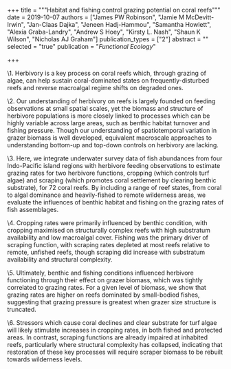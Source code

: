 +++
title = """Habitat and fishing control grazing potential on coral reefs"""
date = 2019-10-07
authors = ["James PW Robinson", "Jamie M McDevitt-Irwin", "Jan-Claas Dajka", "Jeneen Hadj-Hammou", "Samantha Howlett", "Alexia Graba-Landry", "Andrew S Hoey", "Kirsty L. Nash", "Shaun K Wilson", "Nicholas AJ Graham"]
publication_types = ["2"]
abstract = ""
selected = "true"
publication = "*Functional Ecology*"

+++

<script type='text/javascript' src='https://d1bxh8uas1mnw7.cloudfront.net/assets/embed.js'></script>
<div data-badge-details="right" data-badge-type="medium-donut" data-doi="10.1007/s00338-019-01785-w" data-hide-no-mentions="true" class="altmetric-embed"></div>

\1.   Herbivory is a key process on coral reefs which, through grazing of algae, can help sustain coral-dominated states on frequently-disturbed reefs and reverse macroalgal regime shifts on degraded ones. 

\2.    Our understanding of herbivory on reefs is largely founded on feeding observations at small spatial scales, yet the biomass and structure of herbivore populations is more closely linked to processes which can be highly variable across large areas, such as benthic habitat turnover and fishing pressure. Though our understanding of spatiotemporal variation in grazer biomass is well developed, equivalent macroscale approaches to understanding bottom-up and top-down controls on herbivory are lacking. 

\3.    Here, we integrate underwater survey data of fish abundances from four Indo-Pacific island regions with herbivore feeding observations to estimate grazing rates for two herbivore functions, cropping (which controls turf algae) and scraping (which promotes coral settlement by clearing benthic substrate), for 72 coral reefs. By including a range of reef states, from coral to algal dominance and heavily-fished to remote wilderness areas, we evaluate the influences of benthic habitat and fishing on the grazing rates of fish assemblages. 

\4.    Cropping rates were primarily influenced by benthic condition, with cropping maximised on structurally complex reefs with high substratum availability and low macroalgal cover. Fishing was the primary driver of scraping function, with scraping rates depleted at most reefs relative to remote, unfished reefs, though scraping did increase with substratum availability and structural complexity.

\5.    Ultimately, benthic and fishing conditions influenced herbivore functioning through their effect on grazer biomass, which was tightly correlated to grazing rates. For a given level of biomass, we show that grazing rates are higher on reefs dominated by small-bodied fishes, suggesting that grazing pressure is greatest when grazer size structure is truncated. 

\6.    Stressors which cause coral declines and clear substrate for turf algae will likely stimulate increases in cropping rates, in both fished and protected areas. In contrast, scraping functions are already impaired at inhabited reefs, particularly where structural complexity has collapsed, indicating that restoration of these key processes will require scraper biomass to be rebuilt towards wilderness levels.